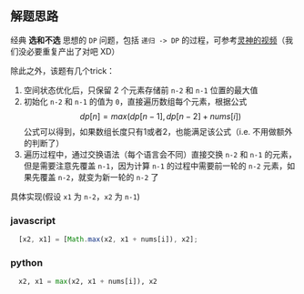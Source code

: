 ## 解题思路

经典 **选和不选** 思想的 `DP` 问题，包括 `递归 -> DP` 的过程，可参考[灵神的视频](https://www.bilibili.com/video/BV1Xj411K7oF/?spm_id_from=pageDriver)（我们没必要重复产出了对吧 XD）

除此之外，该题有几个trick：

1. 空间状态优化后，只保留 2 个元素存储前 `n-2` 和 `n-1` 位置的最大值
2. 初始化 `n-2` 和 `n-1` 的值为 `0`，直接遍历数组每个元素，根据公式 $$ dp[n] = max(dp[n-1], dp[n-2] + nums[i]) $$ 公式可以得到，如果数组长度只有1或者2，也能满足该公式（i.e. 不用做额外的判断了）
3. 遍历过程中，通过交换语法（每个语言会不同）直接交换 `n-2` 和 `n-1` 的元素，但是需要注意先覆盖 `n-1`，因为计算 `n-1` 的过程中需要前一轮的 `n-2` 元素，如果先覆盖 `n-2`，就变为新一轮的 `n-2` 了

具体实现(假设 `x1` 为 `n-2`，`x2` 为 `n-1`)

### javascript
```javascript
  [x2, x1] = [Math.max(x2, x1 + nums[i]), x2];
```

### python
```python
  x2, x1 = max(x2, x1 + nums[i]), x2
```